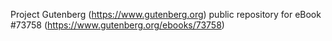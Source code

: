Project Gutenberg (https://www.gutenberg.org) public repository for eBook #73758 (https://www.gutenberg.org/ebooks/73758)
